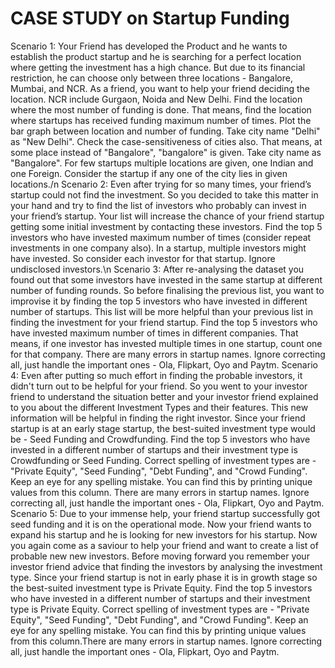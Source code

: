 # CASE STUDY on Startup Funding
Scenario 1: Your Friend has developed the Product and he wants to establish the product startup and he is searching for a perfect location where getting the investment has a high chance. But due to its financial restriction, he can choose only between three locations -  Bangalore, Mumbai, and NCR. As a friend, you want to help your friend deciding the location. NCR include Gurgaon, Noida and New Delhi. Find the location where the most number of funding is done. That means, find the location where startups has received funding maximum number of times. Plot the bar graph between location and number of funding. Take city name "Delhi" as "New Delhi". Check the case-sensitiveness of cities also. That means, at some place instead of "Bangalore", "bangalore" is given. Take city name as "Bangalore". For few startups multiple locations are given, one Indian and one Foreign. Consider the startup if any one of the city lies in given locations./n
Scenario 2: Even after trying for so many times, your friend’s startup could not find the investment. So you decided to take this matter in your hand and try to find the list of investors who probably can invest in your friend’s startup. Your list will increase the chance of your friend startup getting some initial investment by contacting these investors. Find the top 5 investors who have invested maximum number of times (consider repeat investments in one company also). In a startup, multiple investors might have invested. So consider each investor for that startup. Ignore undisclosed investors.\n
Scenario 3: After re-analysing the dataset you found out that some investors have invested in the same startup at different number of funding rounds. So before finalising the previous list, you want to improvise it by finding the top 5 investors who have invested in different number of startups. This list will be more helpful than your previous list in finding the investment for your friend startup. Find the top 5 investors who have invested maximum number of times in different companies. That means, if one investor has invested multiple times in one startup, count one for that company. There are many errors in startup names. Ignore correcting all, just handle the important ones - Ola, Flipkart, Oyo and Paytm.
Scenario 4: Even after putting so much effort in finding the probable investors, it didn't turn out to be helpful for your friend. So you went to your investor friend to understand the situation better and your investor friend explained to you about the different Investment Types and their features. This new information will be helpful in finding the right investor. Since your friend startup is at an early stage startup, the best-suited investment type would be - Seed Funding and Crowdfunding. Find the top 5 investors who have invested in a different number of startups and their investment type is Crowdfunding or Seed Funding. Correct spelling of investment types are - "Private Equity", "Seed Funding", "Debt Funding", and "Crowd Funding". Keep an eye for any spelling mistake. You can find this by printing unique values from this column. There are many errors in startup names. Ignore correcting all, just handle the important ones - Ola, Flipkart, Oyo and Paytm.
Scenario 5: Due to your immense help, your friend startup successfully got seed funding and it is on the operational mode. Now your friend wants to expand his startup and he is looking for new investors for his startup. Now you again come as a saviour to help your friend and want to create a list of probable new new investors. Before moving forward you remember your investor friend advice that finding the investors by analysing the investment type. Since your friend startup is not in early phase it is in growth stage so the best-suited investment type is Private Equity. Find the top 5 investors who have invested in a different number of startups and their investment type is Private Equity. Correct spelling of investment types are - "Private Equity", "Seed Funding", "Debt Funding", and "Crowd Funding". Keep an eye for any spelling mistake. You can find this by printing unique values from this column.There are many errors in startup names. Ignore correcting all, just handle the important ones - Ola, Flipkart, Oyo and Paytm.
